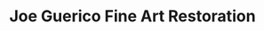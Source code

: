 ---
title: "Joe Guerico Fine Art Restoration"
url: /toronto/joe-guerico-fine-art-restoration/
shop: art
---